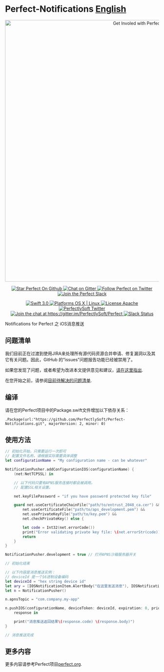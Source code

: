 # Perfect-Notifications [English](README.md)

<p align="center">
    <a href="http://perfect.org/get-involved.html" target="_blank">
        <img src="http://perfect.org/assets/github/perfect_github_2_0_0.jpg" alt="Get Involed with Perfect!" width="854" />
    </a>
</p>

<p align="center">
    <a href="https://github.com/PerfectlySoft/Perfect" target="_blank">
        <img src="http://www.perfect.org/github/Perfect_GH_button_1_Star.jpg" alt="Star Perfect On Github" />
    </a>  
    <a href="https://gitter.im/PerfectlySoft/Perfect" target="_blank">
        <img src="http://www.perfect.org/github/Perfect_GH_button_2_Git.jpg" alt="Chat on Gitter" />
    </a>  
    <a href="https://twitter.com/perfectlysoft" target="_blank">
        <img src="http://www.perfect.org/github/Perfect_GH_button_3_twit.jpg" alt="Follow Perfect on Twitter" />
    </a>  
    <a href="http://perfect.ly" target="_blank">
        <img src="http://www.perfect.org/github/Perfect_GH_button_4_slack.jpg" alt="Join the Perfect Slack" />
    </a>
</p>

<p align="center">
    <a href="https://developer.apple.com/swift/" target="_blank">
        <img src="https://img.shields.io/badge/Swift-3.0-orange.svg?style=flat" alt="Swift 3.0">
    </a>
    <a href="https://developer.apple.com/swift/" target="_blank">
        <img src="https://img.shields.io/badge/Platforms-OS%20X%20%7C%20Linux%20-lightgray.svg?style=flat" alt="Platforms OS X | Linux">
    </a>
    <a href="http://perfect.org/licensing.html" target="_blank">
        <img src="https://img.shields.io/badge/License-Apache-lightgrey.svg?style=flat" alt="License Apache">
    </a>
    <a href="http://twitter.com/PerfectlySoft" target="_blank">
        <img src="https://img.shields.io/badge/Twitter-@PerfectlySoft-blue.svg?style=flat" alt="PerfectlySoft Twitter">
    </a>
    <a href="https://gitter.im/PerfectlySoft/Perfect?utm_source=badge&utm_medium=badge&utm_campaign=pr-badge&utm_content=badge" target="_blank">
        <img src="https://img.shields.io/badge/Gitter-Join%20Chat-brightgreen.svg" alt="Join the chat at https://gitter.im/PerfectlySoft/Perfect">
    </a>
    <a href="http://perfect.ly" target="_blank">
        <img src="http://perfect.ly/badge.svg" alt="Slack Status">
    </a>
</p>

Notifications for Perfect 之 iOS消息推送


## 问题清单

我们目前正在过渡到使用JIRA来处理所有源代码资源合并申请、修复漏洞以及其它有关问题。因此，GitHub 的“issues”问题报告功能已经被禁用了。

如果您发现了问题，或者希望为改进本文提供意见和建议，[请在这里指出](http://jira.perfect.org:8080/servicedesk/customer/portal/1).

在您开始之前，请参阅[目前待解决的问题清单](http://jira.perfect.org:8080/projects/ISS/issues).


编译
--------

请在您的Perfect项目中的Package.swift文件增加以下依存关系：

~~~~~~~~~~~~~~~~~~~~~~~~~~~~~~~~~~~~~~~~~~~~~~~~~~~~~~~~~~~~~~~~~~~~~~~~~~~~~~~~
.Package(url:"https://github.com/PerfectlySoft/Perfect-Notifications.git", majorVersion: 2, minor: 0)
~~~~~~~~~~~~~~~~~~~~~~~~~~~~~~~~~~~~~~~~~~~~~~~~~~~~~~~~~~~~~~~~~~~~~~~~~~~~~~~~

使用方法
--------

```swift
// 初始化开始，只需要运行一次即可
// 配置文件名称，请根据实际需要具体调整
let configurationName = "My configuration name - can be whatever"

NotificationPusher.addConfigurationIOS(configurationName) {
    (net:NetTCPSSL) in

    // 以下代码只要有APNS服务连接时都会被调用。
    // 配置SSL相关设置。

    net.keyFilePassword = "if you have password protected key file"

    guard net.useCertificateChainFile("path/to/entrust_2048_ca.cer") &&
        net.useCertificateFile("path/to/aps_development.pem") &&
        net.usePrivateKeyFile("path/to/key.pem") &&
        net.checkPrivateKey() else {

        let code = Int32(net.errorCode())
        print("Error validating private key file: \(net.errorStr(code))")
        return
    }
}

NotificationPusher.development = true // 打开APNS沙箱服务器开关

// 初始化结束

// 以下内容是消息推送实例：
// deviceId 是一个16进制设备编码
let deviceId = "hex string device id"
let ary = [IOSNotificationItem.AlertBody("在这里发送消息"), IOSNotificationItem.Sound("default")]
let n = NotificationPusher()

n.apnsTopic = "com.company.my-app"

n.pushIOS(configurationName, deviceToken: deviceId, expiration: 0, priority: 10, notificationItems: ary) {
    response in

    print("消息推送返回结果\(response.code) \(response.body)")
}

// 消息推送完成
```



## 更多内容
更多内容请参考Perfect项目[perfect.org](http://perfect.org).
